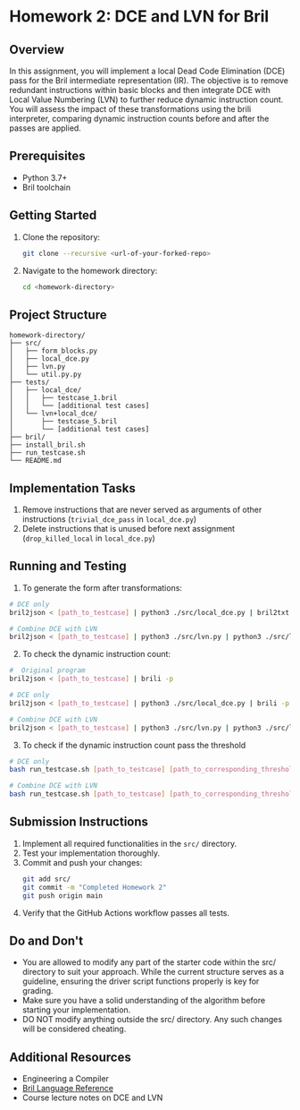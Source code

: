 # Homework 2: DCE and LVN for Bril

## Overview

In this assignment, you will implement a local Dead Code Elimination (DCE) pass for the Bril intermediate representation (IR). The objective is to remove redundant instructions within basic blocks and then integrate DCE with Local Value Numbering (LVN) to further reduce dynamic instruction count. You will assess the impact of these transformations using the brili interpreter, comparing dynamic instruction counts before and after the passes are applied.

## Prerequisites

- Python 3.7+
- Bril toolchain

## Getting Started

1. Clone the repository:
   ```bash
   git clone --recursive <url-of-your-forked-repo>
   ```

2. Navigate to the homework directory:
   ```bash
   cd <homework-directory>
   ```

## Project Structure
```
homework-directory/
├── src/
│   ├── form_blocks.py
│   ├── local_dce.py
│   ├── lvn.py
│   └── util.py.py
├── tests/
│   ├── local_dce/
│   │   ├── testcase_1.bril
│   │   └── [additional test cases]
│   └── lvn+local_dce/
│       ├── testcase_5.bril
│       └── [additional test cases]
├── bril/
├── install_bril.sh
├── run_testcase.sh
└── README.md
```


## Implementation Tasks

1. Remove instructions that are never served as arguments of other instructions (`trivial_dce_pass` in `local_dce.py`)
2. Delete instructions that is unused before next assignment  (`drop_killed_local` in `local_dce.py`)


## Running and Testing

1. To generate the form after transformations:
```bash
# DCE only
bril2json < [path_to_testcase] | python3 ./src/local_dce.py | bril2txt > output.bril

# Combine DCE with LVN
bril2json < [path_to_testcase] | python3 ./src/lvn.py | python3 ./src/local_dce.py | bril2txt > output.bril
```
2. To check the dynamic instruction count:
```bash
#  Original program
bril2json < [path_to_testcase] | brili -p

# DCE only
bril2json < [path_to_testcase] | python3 ./src/local_dce.py | brili -p

# Combine DCE with LVN
bril2json < [path_to_testcase] | python3 ./src/lvn.py | python3 ./src/local_dce.py | brili -p
```
3. To check if the dynamic instruction count pass the threshold 
```bash
# DCE only
bash run_testcase.sh [path_to_testcase] [path_to_corresponding_threshold_file] local_dce

# Combine DCE with LVN
bash run_testcase.sh [path_to_testcase] [path_to_corresponding_threshold_file] lvn+local_dce

```


## Submission Instructions

1. Implement all required functionalities in the `src/` directory.
2. Test your implementation thoroughly.
3. Commit and push your changes:
   ```bash
   git add src/ 
   git commit -m "Completed Homework 2"
   git push origin main
   ```
4. Verify that the GitHub Actions workflow passes all tests.

## Do and Don't

- You are allowed to modify any part of the starter code within the src/ directory to suit your approach. While the current structure serves as a guideline, ensuring the driver script functions properly is key for grading.
- Make sure you have a solid understanding of the algorithm before starting your implementation.
- DO NOT modify anything outside the src/ directory. Any such changes will be considered cheating.

## Additional Resources

- Engineering a Compiler
- [Bril Language Reference](https://capra.cs.cornell.edu/bril/lang/index.html)
- Course lecture notes on DCE and LVN
